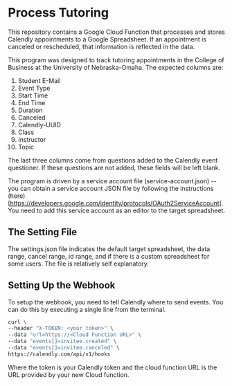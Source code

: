 # Process Tutoring
 
This repository contains a Google Cloud Function that processes and stores Calendly appointments to a Google Spreadsheet.   If an appointment is canceled or rescheduled, that information is reflected in the data.

This program was designed to track tutoring appointments in the College of Business at the University of Nebraska-Omaha. The expected columns are:

1. Student E-Mail	
2. Event Type	
3. Start Time	
4. End Time
5. Duration	
6. Canceled	
7. Calendly-UUID	
8. Class	
9. Instructor	
10. Topic
    
The last three columns come from questions added to the Calendly event questioner.  If these questions are not added, these fields will be left blank.

The program is driven by a service account file (service-account.json) -- you can obtain a service account JSON file by following the instructions (here)[https://developers.google.com/identity/protocols/OAuth2ServiceAccount].  You need to add this service account as an editor to the target spreadsheet. 

## The Setting File

The settings.json file indicates the default target spreadsheet, the data range, cancel range, id range, and if there is a custom spreadsheet for some users.  The file is relatively self explanatory. 

## Setting Up the Webhook

To setup the webhook, you need to tell Calendly where to send events.  You can do this by executing a single line from the terminal.

```bash
curl \
--header "X-TOKEN: <your_token>" \
--data "url=https://<Cloud Function URL>" \
--data "events[]=invitee.created" \
--data "events[]=invitee.canceled" \
https://calendly.com/api/v1/hooks
```

Where the token is your Calendly token and the cloud function URL is the URL provided by your new Cloud function.